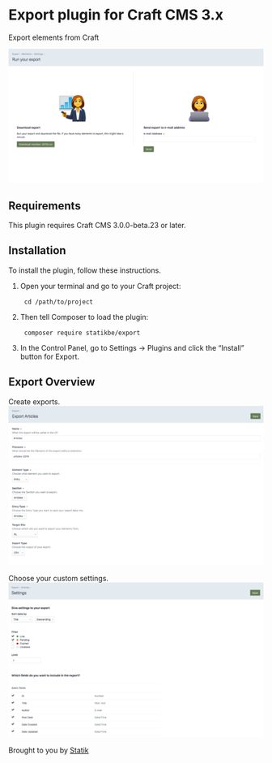 # Export plugin for Craft CMS 3.x

Export elements from Craft

![Screenshot](resources/img/screenshot-run-export.png)

## Requirements

This plugin requires Craft CMS 3.0.0-beta.23 or later.

## Installation

To install the plugin, follow these instructions.

1. Open your terminal and go to your Craft project:

        cd /path/to/project

2. Then tell Composer to load the plugin:

        composer require statikbe/export

3. In the Control Panel, go to Settings → Plugins and click the “Install” button for Export.

## Export Overview

Create exports.
![Screenshot](resources/img/screenshot-export.png)

Choose your custom settings.
![Screenshot](resources/img/screenshot-settings.png)

Brought to you by [Statik](https://statik.be)
